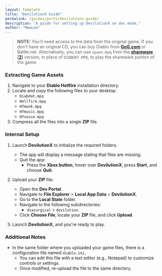 ```yaml
---
layout: template
title: "DevilutionX Guide"
permalink: /guides/ports/devilutionx-guide/
description: "A guide for setting up DevilutionX on dev mode."
author: "MewLew"
---
```


> **NOTE:** You'll need access to the data from the original game. If you don't have an original CD, you can buy Diablo from [**GoG.com**](<https://www.gog.com/game/diablo>) or Battle.net. Alternatively, you can use `spawn.mpq` from the [**shareware**](<https://github.com/diasurgical/devilutionx-assets/releases/latest/download/spawn.mpq>) [[**2**]](<http://ftp.blizzard.com/pub/demos/diablosw.exe>) version, in place of `DIABDAT.MPQ`, to play the shareware portion of the game.

### Extracting Game Assets  

1. Navigate to your **Diablo Hellfire** installation directory.  
2. Locate and copy the following files to your desktop:  
   - `Diabdat.mpq`  
   - `Hellfire.mpq`  
   - `Hfmonk.mpq`  
   - `Hfmusic.mpq`  
   - `Hfvoice.mpq`  
3. Compress all the files into a single **ZIP** file.  

### Internal Setup  

1. Launch **DevilutionX** to initialize the required folders.  
   - The app will display a message stating that files are missing.  
   - Quit the app:  
     - Press the **Xbox button**, hover over **DevilutionX**, press **Start**, and choose **Quit**.  

2. Upload your **ZIP** file:  
   - Open the **Dev Portal**.  
   - Navigate to **File Explorer** > **Local App Data** > **DevilutionX**.  
   - Go to the **Local State** folder.  
   - Navigate to the following subdirectories:  
     - `diasurgical` > `devilution`.  
   - Click **Choose File**, locate your **ZIP** file, and click **Upload**.  

3. Launch **DevilutionX**, and you're ready to play.  

### Additional Notes
- In the same folder where you uploaded your game files, there is a configuration file named `diablo.ini`.  
  - You can edit this file with a text editor (e.g., Notepad) to customize controls or settings.  
  - Once modified, re-upload the file to the same directory.

